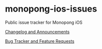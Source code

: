 # monopong-ios-issues
Public issue tracker for Monopong iOS

[Changelog and Announcements](https://github.com/jtc42/monopong-ios-issues/discussions)

[Bug Tracker and Feature Requests](https://github.com/jtc42/monopong-ios-issues/issues)
